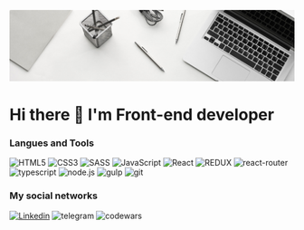 ![Header](https://github.com/S1lenc1995/s1lenc1995/blob/main/assets/linkedinheaders-desktop.jpg)


# Hi there 👋 I'm Front-end developer


### Langues and Tools
![HTML5](https://img.shields.io/badge/-HTML5-090909?style=for-the-badge&logo=HTML5)
![CSS3](https://img.shields.io/badge/-CSS3-090909?style=for-the-badge&logo=CSS3)
![SASS](https://img.shields.io/badge/-SASS-090909?style=for-the-badge&logo=SASS)
![JavaScript](https://img.shields.io/badge/-JavaScript-090909?style=for-the-badge&logo=JavaScript)
![React](https://img.shields.io/badge/-React-090909?style=for-the-badge&logo=react)
![REDUX](https://img.shields.io/badge/-Redux-090909?style=for-the-badge&logo=redux)
![react-router](https://img.shields.io/badge/-reactrouter-090909?style=for-the-badge&logo=react-router)
![typescript](https://img.shields.io/badge/-typescript-090909?style=for-the-badge&logo=typescript)
![node.js](https://img.shields.io/badge/-node.js-090909?style=for-the-badge&logo=node.js)
![gulp](https://img.shields.io/badge/-gulp-090909?style=for-the-badge&logo=gulp)
![git](https://img.shields.io/badge/-git-090909?style=for-the-badge&logo=git)


### My social networks

[![Linkedin](https://img.shields.io/badge/-Linkedin-090909?style=for-the-badge&logo=Linkedin)](https://www.linkedin.com/in/bohdan-kletskyi-22230b261/)
![telegram](https://img.shields.io/badge/-telegram-090909?style=for-the-badge&logo=telegram)
![codewars](https://img.shields.io/badge/-codewars-090909?style=for-the-badge&logo=codewars)



<!--
**S1lenc1995/s1lenc1995** is a ✨ _special_ ✨ repository because its `README.md` (this file) appears on your GitHub profile.

Here are some ideas to get you started:

- 🔭 I’m currently working on ...
- 🌱 I’m currently learning ...
- 👯 I’m looking to collaborate on ...
- 🤔 I’m looking for help with ...
- 💬 Ask me about ...
- 📫 How to reach me: ...
- 😄 Pronouns: ...
- ⚡ Fun fact: ...
-->
